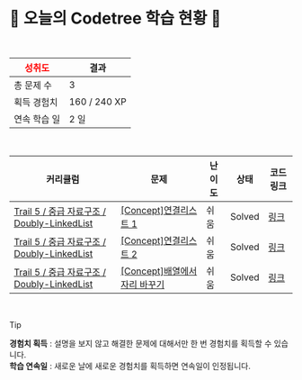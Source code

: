 # 🌲 오늘의 Codetree 학습 현황 🌲

<br />

| <span style="color:red;display:block;text-align:center;"> **성취도**</span> | 결과 |
|---|---|
| 총 문제 수 | 3 |
| 획득 경험치 | 160 / 240 XP |
| 연속 학습 일 | 2 일 |

<br />

|커리큘럼|문제|난이도|상태|코드 링크|
|---|---|---|---|---|
|[Trail 5 / 중급 자료구조 / Doubly-LinkedList](https://www.codetree.ai/trail-info/intermediate-mid/)|[[Concept]연결리스트 1](https://www.codetree.ai/trails/complete/curated-cards/intro-linked-list1/)|쉬움|Solved|[링크](https://github.com/comeon0129/codetree/blob/main/250710/%EC%97%B0%EA%B2%B0%EB%A6%AC%EC%8A%A4%ED%8A%B8%201/linked-list1.java)|
|[Trail 5 / 중급 자료구조 / Doubly-LinkedList](https://www.codetree.ai/trail-info/intermediate-mid/)|[[Concept]연결리스트 2](https://www.codetree.ai/trails/complete/curated-cards/intro-linked-list2/)|쉬움|Solved|[링크](https://github.com/comeon0129/codetree/blob/main/250710/%EC%97%B0%EA%B2%B0%EB%A6%AC%EC%8A%A4%ED%8A%B8%202/linked-list2.java)|
|[Trail 5 / 중급 자료구조 / Doubly-LinkedList](https://www.codetree.ai/trail-info/intermediate-mid/)|[[Concept]배열에서 자리 바꾸기](https://www.codetree.ai/trails/complete/curated-cards/intro-switch-position-in-array/)|쉬움|Solved|[링크](https://github.com/comeon0129/codetree/blob/main/250710/%EB%B0%B0%EC%97%B4%EC%97%90%EC%84%9C%20%EC%9E%90%EB%A6%AC%20%EB%B0%94%EA%BE%B8%EA%B8%B0/switch-position-in-array.java)|


<br />

> [!TIP]
> **경험치 획득** : 설명을 보지 않고 해결한 문제에 대해서만 한 번 경험치를 획득할 수 있습니다.  
> **학습 연속일** : 새로운 날에 새로운 경험치를 획득하면 연속일이 인정됩니다.

